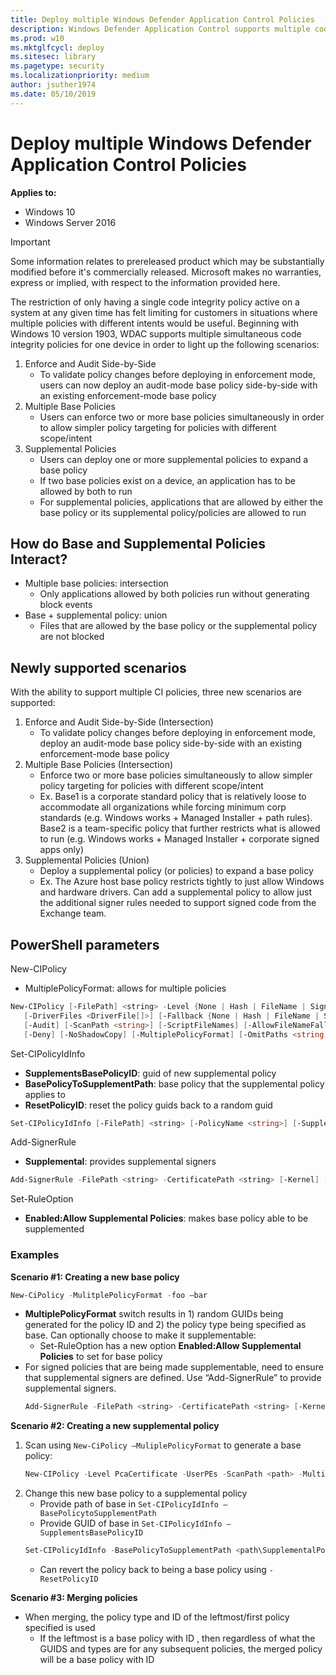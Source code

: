```yaml
---
title: Deploy multiple Windows Defender Application Control Policies  (Windows 10)
description: Windows Defender Application Control supports multiple code integrity policies for one device.
ms.prod: w10
ms.mktglfcycl: deploy
ms.sitesec: library
ms.pagetype: security
ms.localizationpriority: medium
author: jsuther1974
ms.date: 05/10/2019
---
```


# Deploy multiple Windows Defender Application Control Policies 

**Applies to:**

-   Windows 10
-   Windows Server 2016

>[!IMPORTANT]
>Some information relates to prereleased product which may be substantially modified before it's commercially released. Microsoft makes no warranties, express or implied, with respect to the information provided here.

The restriction of only having a single code integrity policy active on a system at any given time has felt limiting for customers in situations where multiple policies with different intents would be useful. Beginning with Windows 10 version 1903, WDAC supports multiple simultaneous code integrity policies for one device in order to light up the following scenarios:

1.	Enforce and Audit Side-by-Side
    - To validate policy changes before deploying in enforcement mode, users can now deploy an audit-mode base policy side-by-side with an existing enforcement-mode base policy
2.	Multiple Base Policies
    - Users can enforce two or more base policies simultaneously in order to allow simpler policy targeting for policies with different scope/intent
3.	Supplemental Policies
    - Users can deploy one or more supplemental policies to expand a base policy
    - If two base policies exist on a device, an application has to be allowed by both to run
    - For supplemental policies, applications that are allowed by either the base policy or its supplemental policy/policies are allowed to run

## How do Base and Supplemental Policies Interact?

- Multiple base policies: intersection
  - Only applications allowed by both policies run without generating block events
- Base + supplemental policy: union
  - Files that are allowed by the base policy or the supplemental policy are not blocked

## Newly supported scenarios

With the ability to support multiple CI policies, three new scenarios are supported:

1.	Enforce and Audit Side-by-Side (Intersection)
    - To validate policy changes before deploying in enforcement mode, deploy an audit-mode base policy side-by-side with an existing enforcement-mode base policy
2.	Multiple Base Policies (Intersection)
    - Enforce two or more base policies simultaneously to allow simpler policy targeting for policies with different scope/intent
    - Ex. Base1 is a corporate standard policy that is relatively loose to accommodate all organizations while forcing minimum corp standards (e.g. Windows works + Managed Installer + path rules). Base2 is a team-specific policy that further restricts what is allowed to run (e.g. Windows works + Managed Installer + corporate signed apps only)
3.	Supplemental Policies (Union)
    - Deploy a supplemental policy (or policies) to expand a base policy
    - Ex. The Azure host base policy restricts tightly to just allow Windows and hardware drivers. Can add a supplemental policy to allow just the additional signer rules needed to support signed code from the Exchange team.

## PowerShell parameters

New-CIPolicy
- MultiplePolicyFormat: allows for multiple policies

```powershell
New-CIPolicy [-FilePath] <string> -Level {None | Hash | FileName | SignedVersion | Publisher | FilePublisher | LeafCertificate | PcaCertificate | RootCertificate | WHQL | WHQLPublisher | WHQLFilePublisher | PFN | FilePath}
   [-DriverFiles <DriverFile[]>] [-Fallback {None | Hash | FileName | SignedVersion | Publisher | FilePublisher | LeafCertificate | PcaCertificate | RootCertificate | WHQL | WHQLPublisher | WHQLFilePublisher | PFN | FilePath}]
   [-Audit] [-ScanPath <string>] [-ScriptFileNames] [-AllowFileNameFallbacks] [-SpecificFileNameLevel {None | OriginalFileName | InternalName | FileDescription | ProductName | PackageFamilyName | FilePath}] [-UserPEs] [-NoScript]
   [-Deny] [-NoShadowCopy] [-MultiplePolicyFormat] [-OmitPaths <string[]>] [-PathToCatroot <string>]  [<CommonParameters>] – to generate new policy format(base policy and policy type and policy guid)
```

Set-CIPolicyIdInfo
- **SupplementsBasePolicyID**: guid of new supplemental policy
- **BasePolicyToSupplementPath**: base policy that the supplemental policy applies to
- **ResetPolicyID**: reset the policy guids back to a random guid

```powershell
Set-CIPolicyIdInfo [-FilePath] <string> [-PolicyName <string>] [-SupplementsBasePolicyID <guid>] [-BasePolicyToSupplementPath <string>] [-ResetPolicyID] [-PolicyId <string>]  [<CommonParameters>]
```

Add-SignerRule
- **Supplemental**: provides supplemental signers

```powershell
Add-SignerRule -FilePath <string> -CertificatePath <string> [-Kernel] [-User] [-Update] [-Supplemental] [-Deny]  [<CommonParameters>] 
```

Set-RuleOption
- **Enabled:Allow Supplemental Policies**: makes base policy able to be supplemented

### Examples

**Scenario #1: Creating a new base policy**

```powershell
New-CiPolicy -MulitplePolicyFormat -foo –bar
```

- **MultiplePolicyFormat** switch results in 1) random GUIDs being generated for the policy ID and 2) the policy type being specified as base.
  Can optionally choose to make it supplementable:
  - Set-RuleOption has a new option **Enabled:Allow Supplemental Policies** to set for base policy
- For signed policies that are being made supplementable, need to ensure that supplemental signers are defined. Use “Add-SignerRule” to provide supplemental signers.
  ```powershell
  Add-SignerRule -FilePath <string> -CertificatePath <string> [-Kernel] [-User] [-Update] [-Supplemental] [-Deny]  [<CommonParameters>]
  ```

**Scenario #2: Creating a new supplemental policy**

1. Scan using `New-CiPolicy –MuliplePolicyFormat` to generate a base policy:
   ```powershell
   New-CIPolicy -Level PcaCertificate -UserPEs -ScanPath <path> -MultiplePolicyFormat 3> <path\CIPolicyLog.txt> -FilePath <path\SupplementalPolicy.xml>
   ```
2. Change this new base policy to a supplemental policy
   - Provide path of base in `Set-CIPolicyIdInfo –BasePolicytoSupplementPath`
   - Provide GUID of base in `Set-CIPolicyIdInfo –SupplementsBasePolicyID`
   ```powershell
   Set-CIPolicyIdInfo -BasePolicyToSupplementPath <path\SupplementalPolicy.xml> -SupplementsBasePolicyID <BasePolicyID> -FilePath <path\SupplementalPolicy.xml>
   ```   
   - Can revert the policy back to being a base policy using `-ResetPolicyID`
   
**Scenario #3: Merging policies**

- When merging, the policy type and ID of the leftmost/first policy specified is used
  - If the leftmost is a base policy with ID <ID>, then regardless of what the GUIDS and types are for any subsequent policies, the merged policy will be a base policy with ID <ID>
